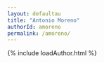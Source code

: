 ```yaml
---
layout: defaultau
title: "Antonio Moreno"
authorId: amoreno
permalink: /amoreno/
---
```

{% include loadAuthor.html %}
<script>
    $(document).ready(function(){
        showAuthorBio('{{ page.authorId }}');
   });
</script>
